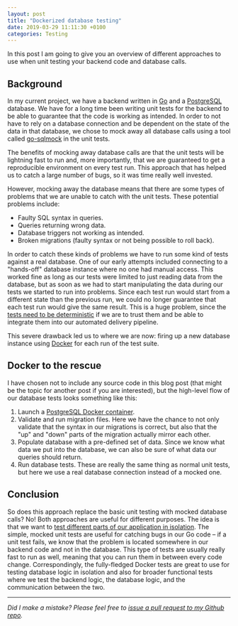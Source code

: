 ```yaml
---
layout: post
title: "Dockerized database testing"
date: 2019-03-29 11:11:30 +0100
categories: Testing
---
```


In this post I am going to give you an overview of different approaches to use when unit testing your backend code and database calls.

## Background

In my current project, we have a backend written in [Go](https://golang.org/) and a [PostgreSQL](https://www.postgresql.org/) database. We have for a long time been writing unit tests for the backend to be able to guarantee that the code is working as intended. In order to not have to rely on a database connection and be dependent on the state of the data in that database, we chose to mock away all database calls using a tool called [go-sqlmock](https://github.com/DATA-DOG/go-sqlmock) in the unit tests. 

The benefits of mocking away database calls are that the unit tests will be lightning fast to run and, more importantly, that we are guaranteed to get a reproducible environment on every test run. This approach that has helped us to catch a large number of bugs, so it was time really well invested. 

However, mocking away the database means that there are some types of problems that we are unable to catch with the unit tests. These potential problems include:

* Faulty SQL syntax in queries.
* Queries returning wrong data.
* Database triggers not working as intended.
* Broken migrations (faulty syntax or not being possible to roll back).


In order to catch these kinds of problems we have to run some kind of tests against a real database. One of our early attempts included connecting to a "hands-off" database instance where no one had manual access. This worked fine as long as our tests were limited to just reading data from the database, but as soon as we had to start manipulating the data during our tests we started to run into problems. Since each test run would start from a different state than the previous run, we could no longer guarantee that each test run would give the same result. This is a huge problem, since the [tests need to be deterministic](https://www.martinfowler.com/articles/nonDeterminism.html) if we are to trust them and be able to integrate them into our automated delivery pipeline.

This severe drawback led us to where we are now: firing up a new database instance using [Docker](https://www.docker.com/) for each run of the test suite. 

## Docker to the rescue

I have chosen not to include any source code in this blog post (that might be the topic for another post if you are interested), but the high-level flow of our database tests looks something like this:

1. Launch a [PostgreSQL Docker container](https://docs.docker.com/samples/library/postgres/).
2. Validate and run migration files. Here we have the chance to not only validate that the syntax in our migrations is correct, but also that the "up" and "down" parts of the migration actually mirror each other.
3. Populate database with a pre-defined set of data. Since we know what data we put into the database, we can also be sure of what data our queries should return.
4. Run database tests. These are really the same thing as normal unit tests, but here we use a real database connection instead of a mocked one.

## Conclusion

So does this approach replace the basic unit testing with mocked database calls? No! Both approaches are useful for different purposes. The idea is that we want to [test different parts of our application in isolation](http://wiki.c2.com/?UnitTestIsolation). The simple, mocked unit tests are useful for catching bugs in our Go code – if a unit test fails, we know that the problem is located somewhere in our backend code and not in the database. This type of tests are usually really fast to run as well, meaning that you can run them in between every code change. Correspondingly, the fully-fledged Docker tests are great to use for testing database logic in isolation and also for broader functional tests where we test the backend logic, the database logic, and the communication between the two.

---

*Did I make a mistake? Please feel free to [issue a pull request to my Github repo](https://github.com/Sundin/sundin.github.io).*
